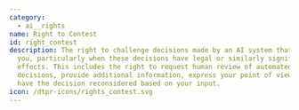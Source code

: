 ```yaml
---
category:
  - ai__rights
name: Right to Contest
id: right_contest
description: The right to challenge decisions made by an AI system that affect
  you, particularly when these decisions have legal or similarly significant
  effects. This includes the right to request human review of automated
  decisions, provide additional information, express your point of view, and
  have the decision reconsidered based on your input.
icon: /dtpr-icons/rights_contest.svg
---
```

